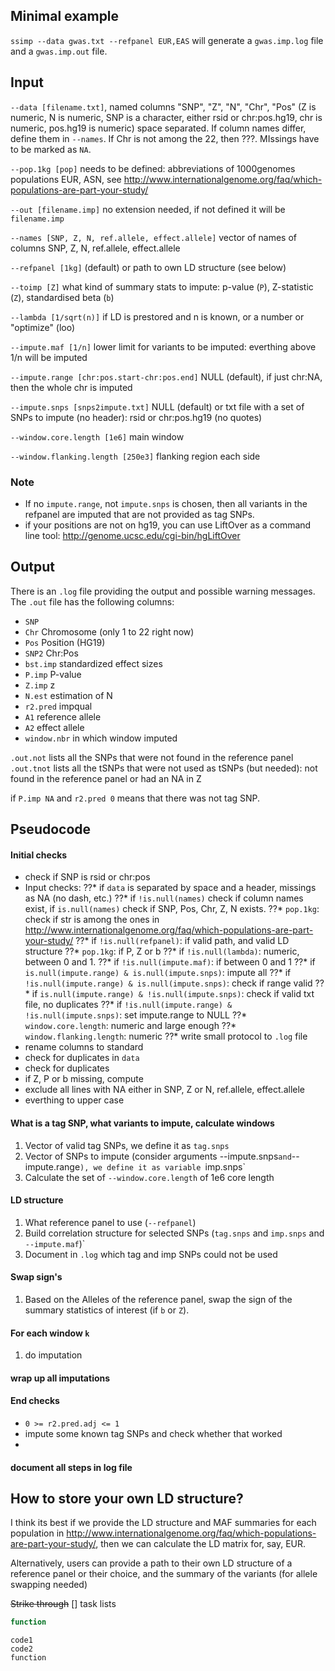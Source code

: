 
	
## Minimal example
`ssimp --data gwas.txt --refpanel EUR,EAS` will generate a `gwas.imp.log` file and a `gwas.imp.out` file.
	
	
	
	
	
	
	
	

## Input 
`--data [filename.txt]`, named columns "SNP", "Z", "N", "Chr", "Pos" (Z is numeric, N is numeric, SNP is a character, either rsid or chr:pos.hg19, chr is numeric, pos.hg19 is numeric) space separated. If column names differ, define them in `--names`. If Chr is not among the 22, then ???. MIssings have to be marked as `NA`.

`--pop.1kg [pop]` needs to be defined: abbreviations of 1000genomes populations EUR, ASN, see http://www.internationalgenome.org/faq/which-populations-are-part-your-study/

`--out [filename.imp]` no extension needed, if not defined it will be `filename.imp`

`--names [SNP, Z, N, ref.allele, effect.allele]` vector of names of columns SNP, Z, N, ref.allele, effect.allele

`--refpanel [1kg]` (default) or path to own LD structure (see below)

`--toimp [Z]` what kind of summary stats to impute: p-value (`P`), Z-statistic (`Z`), standardised beta (`b`)

`--lambda [1/sqrt(n)]` if LD is prestored and n is known, or a number or "optimize" (loo)

`--impute.maf [1/n]` lower limit for variants to be imputed: everthing above 1/n will be imputed

`--impute.range [chr:pos.start-chr:pos.end]` NULL (default), if just chr:NA, then the whole chr is imputed

`--impute.snps [snps2impute.txt]` NULL (default) or txt file with a set of SNPs to impute (no header): rsid or chr:pos.hg19 (no quotes)

`--window.core.length [1e6]` main window

`--window.flanking.length [250e3]` flanking region each side
	
### Note	
- If no `impute.range`, not `impute.snps` is chosen, then all variants in the refpanel are imputed that are not provided as tag SNPs.
- if your positions are not on hg19, you can use LiftOver as a command line tool: http://genome.ucsc.edu/cgi-bin/hgLiftOver












## Output
There is an `.log` file providing the output and possible warning messages. The `.out` file has
the following columns:

- `SNP`
- `Chr` Chromosome (only 1 to 22 right now)
- `Pos` Position (HG19)
- `SNP2` Chr:Pos
- `bst.imp` standardized effect sizes
- `P.imp` P-value
- `Z.imp` z
- `N.est` estimation of N
- `r2.pred` impqual
- `A1` reference allele
- `A2` effect allele
- `window.nbr` in which window imputed

`.out.not` lists all the SNPs that were not found in the reference panel 
`.out.tnot` lists all the tSNPs that were not used as tSNPs (but needed): not found in the reference panel or had an NA in Z

if `P.imp NA` and `r2.pred 0` means that there was not tag SNP.

## Pseudocode

#### Initial checks
- check if SNP is rsid or chr:pos
- Input checks: 
??* if `data` is separated by space and a header, missings as NA (no dash, etc.)
??* if `!is.null(names)` check if column names exist, if `is.null(names)` check if SNP, Pos, Chr, Z, N exists.
??* `pop.1kg`: check if str is among the ones in http://www.internationalgenome.org/faq/which-populations-are-part-your-study/
??* if `!is.null(refpanel)`: if valid path, and valid LD structure
??* `pop.1kg`: if P, Z or b
??* if `!is.null(lambda)`: numeric, between 0 and 1.
??* if `!is.null(impute.maf)`: if between 0 and 1 
??* if `is.null(impute.range) & is.null(impute.snps)`: impute all
??* if `!is.null(impute.range) & is.null(impute.snps)`: check if range valid
??* if `is.null(impute.range) & !is.null(impute.snps)`: check if valid txt file, no duplicates
??* if `!is.null(impute.range) & !is.null(impute.snps)`: set impute.range to NULL
??* `window.core.length`: numeric and large enough
??* `window.flanking.length`: numeric
??* write small protocol to `.log` file
- rename columns to standard
- check for duplicates in `data`
- check for duplicates
- if Z, P or b missing, compute
- exclude all lines with NA either in SNP, Z or N, ref.allele, effect.allele
- everthing to upper case

#### What is a tag SNP, what variants to impute, calculate windows
1. Vector of valid tag SNPs, we define it as `tag.snps`
2. Vector of SNPs to impute (consider arguments --impute.snps` and `--impute.range`), we define it as variable `imp.snps`
3. Calculate the set of `--window.core.length` of 1e6 core length

#### LD structure
1. What reference panel to use (`--refpanel`)
2. Build correlation structure for selected SNPs (`tag.snps` and `imp.snps` and `--impute.maf`)`
3. Document in `.log` which tag and imp SNPs could not be used

#### Swap sign's
1. Based on the Alleles of the reference panel, swap the sign of the summary statistics of interest (if `b` or `Z`).

#### For each window `k`
1. do imputation


#### wrap up all imputations

#### End checks
- `0 >= r2.pred.adj <= 1`
- impute some known tag SNPs and check whether that worked
-  

#### document all steps in log file


## How to store your own LD structure?
I think its best if we provide the LD structure and MAF summaries for each population in http://www.internationalgenome.org/faq/which-populations-are-part-your-study/, then we can calculate the LD matrix for, say, EUR. 

Alternatively, users can provide a path to their own LD structure of a reference panel or their choice, and the summary of the variants (for allele swapping needed)











~~Strike through~~
[] task lists

```javascript
function
```

	code1
	code2
	function
